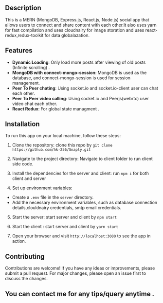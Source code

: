 

## Description

This is a MERN (MongoDB, Express.js, React.js, Node.js) social app that allows users to connect and share content with each other.It also uses yarn for fast compilation and uses  cloudnairy for image storation and uses react-redux,redux-toolkit for data globalazation.

## Features
- **Dynamic Loading**: Only load more posts after viewing of old posts (Infinite scrolling) .
- **MongoDB with connect-mongo-session**: MongoDB is used as the database, and connect-mongo-session is used for session management.
- **Peer To Peer chating**: Using socket.io and socket.io-client user can chat each other.
- **Peer To Peer video calling**: Using socket.io and Peerjs(webrtc) user video chat each other.
- **React Redux**: For global state managment .

## Installation

To run this app on your local machine, follow these steps:

1. Clone the repository: clone this repo by `git clone https://github.com/hk-256/Snaply.git`


2. Navigate to the project directory: Navigate to client folder to run client side code.


3. Install the dependencies for the server and client: run `npm i` for both client and server


4. Set up environment variables:

- Create a `.env` file in the `server` directory.
- Add the necessary environment variables, such as database connection details,clouldnairy credentials, smtp email credentials.

5. Start the server: start server and client by `npm start`
6. Start the client : start server and client by `yarn start`

7. Open your browser and visit `http://localhost:3000` to see the app in action.

## Contributing

Contributions are welcome! If you have any ideas or improvements, please submit a pull request. For major changes, please open an issue first to discuss the changes.


## You can contact me for any tips/query anytime .
